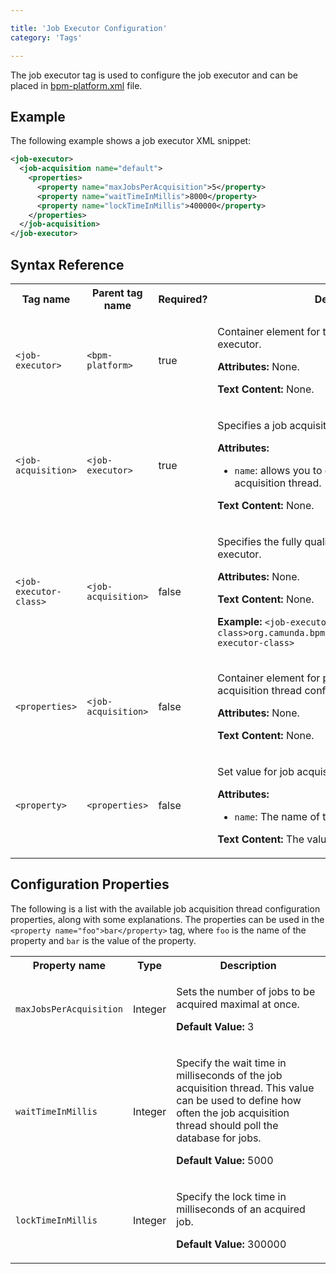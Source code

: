 ```yaml
---

title: 'Job Executor Configuration'
category: 'Tags'

---
```


The job executor tag is used to configure the job executor and can be placed in [bpm-platform.xml](ref:#descriptors-bpm-platformxml) file.

## Example

The following example shows a job executor XML snippet:

```xml
<job-executor> 
  <job-acquisition name="default"> 
    <properties> 
      <property name="maxJobsPerAcquisition">5</property> 
      <property name="waitTimeInMillis">8000</property> 
      <property name="lockTimeInMillis">400000</property> 
    </properties> 
  </job-acquisition> 
</job-executor> 
```


## Syntax Reference

<table class="table table-striped">
  <tr>
    <th>Tag name </th>
    <th>Parent tag name</th>
    <th>Required?</th>
    <th>Description</th>
  </tr>
  <tr>
    <td><code>&lt;job-executor&gt;</code></td>
    <td><code>&lt;bpm-platform&gt;</code></td>
    <td>true</td>
    <td>
      <p>
        Container element for the configuration of a job executor.
      </p>
      <p>
        <strong>Attributes:</strong>
        None.
      </p>
      <p>
        <strong>Text Content:</strong>
        None.
      </p>
    </td>
  </tr>
  <tr>
    <td><code>&lt;job-acquisition&gt;</code></td>
    <td><code>&lt;job-executor&gt;</code></td>
    <td>true</td>
    <td>
      <p>
        Specifies a job acquisition thread.
      </p>
      <p>
        <strong>Attributes:</strong>
        <ul>
          <li><code>name</code>: allows you to define the name of the job acquisition thread.</li>
        </ul>
      </p>
      <p>
        <strong>Text Content:</strong>
        None.
      </p>
    </td>
  </tr>
  <tr>
    <td><code>&lt;job-executor-class&gt;</code></td>
    <td><code>&lt;job-acquisition&gt;</code></td>
    <td>false</td>
    <td>
      <p>
        Specifies the fully qualified classname of the job executor.
      </p>
      <p>
        <strong>Attributes:</strong>
        None.
      </p>
      <p>
        <strong>Text Content:</strong>
        None.
      </p>
      <p>
        <strong>Example:</strong>
        <code>&lt;job-executor-class&gt;org.camunda.bpm.example.MyJobExecutor&lt;/job-executor-class&gt;</code>
      </p>
    </td>
  </tr>
  <tr>
    <td><code>&lt;properties&gt;</code></td>
    <td><code>&lt;job-acquisition&gt;</code></td>
    <td>false</td>
    <td>
      <p>
        Container element for providing a set of job acquisition thread configuration properties.
      </p>
      <p>
        <strong>Attributes:</strong>
        None.
      </p>
      <p>
        <strong>Text Content:</strong>
        None.
      </p>
    </td>
  </tr>
  <tr>
    <td><code>&lt;property&gt;</code></td>
    <td><code>&lt;properties&gt;</code></td>
    <td>false</td>
    <td>
      <p>
        Set value for job acquisition configuration property.
      </p>
      <p>
        <strong>Attributes:</strong>
        <ul>
          <li><code>name</code>: The name of the property.</li>
        </ul>
      </p>
      <p>
        <strong>Text Content:</strong>
        The value of the property to be set.
      </p>
    </td>
  </tr>
</table>


## Configuration Properties

The following is a list with the available job acquisition thread configuration properties, along with some explanations. The properties can be used in the `<property name="foo">bar</property>` tag, where `foo` is the name of the property and `bar` is the value of the property.

<table class="table table-striped">
  <tr>
    <th>Property name</th>
    <th>Type</th>
    <th>Description</th>
  </tr>
  <tr>
    <td><code>maxJobsPerAcquisition</code></td>
    <td>Integer</td>
    <td>
      <p>Sets the number of jobs to be acquired maximal at once.</p>
      <p><strong>Default Value:</strong> 3</p>
    </td>
  </tr>
  <tr>
    <td><code>waitTimeInMillis</code></td>
    <td>Integer</td>
    <td>
      <p>Specify the wait time in milliseconds of the job acquisition thread. This value can be used to define how often the job acquisition thread should poll the database for jobs.</p>
      <p><strong>Default Value:</strong> 5000</p>
    </td>
  </tr>
  <tr>
    <td><code>lockTimeInMillis</code></td>
    <td>Integer</td>
    <td>
      <p>Specify the lock time in milliseconds of an acquired job.</p>
      <p><strong>Default Value:</strong> 300000</p>
    </td>
  </tr>

</table>
